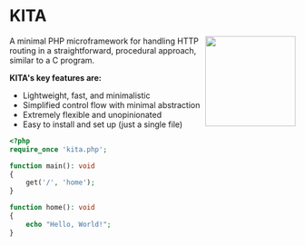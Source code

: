 # KITA
<img align="right" width="159px" src="https://github.com/user-attachments/assets/3cc357f1-0856-4d32-a5a9-d8652e0e335b">

A minimal PHP microframework for handling HTTP routing in a straightforward, procedural approach, similar to a C program.

**KITA's key features are:**
- Lightweight, fast, and minimalistic
- Simplified control flow with minimal abstraction
- Extremely flexible and unopinionated
- Easy to install and set up (just a single file)
```php
<?php
require_once 'kita.php';

function main(): void
{
    get('/', 'home');
}

function home(): void
{
    echo "Hello, World!";
}
```
